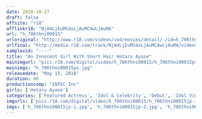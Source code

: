 ```yaml
---
date: 2018-10-27
draft: false
affsite: "r18"
afflinkr18: "NjA4LjEuMS4xLjAuMC4wLjAuMA"
url: "h_706thni00015"
urloriginal: "http://www.r18.com/videos/vod/movies/detail/-/id=h_706thni00015"
urlfinal: "http://media.r18.com/track/NjA4LjEuMS4xLjAuMC4wLjAuMA/videos/vod/movies/detail/-/id=h_706thni00015"
samplevid: "----"
title: "An Innocent Girl With Short Hair Hotaru Ayase"
mainimgurl: "pics.r18.com/digital/video/h_706thni00015/h_706thni00015ps.jpg"
mainimgs: "h_706thni00015ps.jpg"
releasedate: "May 15, 2018"
duration: 80
productioncomp: "INTEC Inc"
girls: ['Hotaru Ayase']
categories: ['Featured Actress', 'Idol & Celebrity', 'Debut', 'Idol Video', 'Hi-Def']
imgurls: ['pics.r18.com/digital/video/h_706thni00015/h_706thni00015jp-1.jpg', 'pics.r18.com/digital/video/h_706thni00015/h_706thni00015jp-2.jpg', 'pics.r18.com/digital/video/h_706thni00015/h_706thni00015jp-3.jpg', 'pics.r18.com/digital/video/h_706thni00015/h_706thni00015jp-4.jpg', 'pics.r18.com/digital/video/h_706thni00015/h_706thni00015jp-5.jpg', 'pics.r18.com/digital/video/h_706thni00015/h_706thni00015jp-6.jpg', 'pics.r18.com/digital/video/h_706thni00015/h_706thni00015jp-7.jpg', 'pics.r18.com/digital/video/h_706thni00015/h_706thni00015jp-8.jpg', 'pics.r18.com/digital/video/h_706thni00015/h_706thni00015jp-9.jpg', 'pics.r18.com/digital/video/h_706thni00015/h_706thni00015jp-10.jpg', 'pics.r18.com/digital/video/h_706thni00015/h_706thni00015jp-11.jpg', 'pics.r18.com/digital/video/h_706thni00015/h_706thni00015jp-12.jpg', 'pics.r18.com/digital/video/h_706thni00015/h_706thni00015jp-13.jpg', 'pics.r18.com/digital/video/h_706thni00015/h_706thni00015jp-14.jpg', 'pics.r18.com/digital/video/h_706thni00015/h_706thni00015jp-15.jpg', 'pics.r18.com/digital/video/h_706thni00015/h_706thni00015jp-16.jpg', 'pics.r18.com/digital/video/h_706thni00015/h_706thni00015jp-17.jpg', 'pics.r18.com/digital/video/h_706thni00015/h_706thni00015jp-18.jpg', 'pics.r18.com/digital/video/h_706thni00015/h_706thni00015jp-19.jpg', 'pics.r18.com/digital/video/h_706thni00015/h_706thni00015jp-20.jpg']
imgs: ['h_706thni00015jp-1.jpg', 'h_706thni00015jp-2.jpg', 'h_706thni00015jp-3.jpg', 'h_706thni00015jp-4.jpg', 'h_706thni00015jp-5.jpg', 'h_706thni00015jp-6.jpg', 'h_706thni00015jp-7.jpg', 'h_706thni00015jp-8.jpg', 'h_706thni00015jp-9.jpg', 'h_706thni00015jp-10.jpg', 'h_706thni00015jp-11.jpg', 'h_706thni00015jp-12.jpg', 'h_706thni00015jp-13.jpg', 'h_706thni00015jp-14.jpg', 'h_706thni00015jp-15.jpg', 'h_706thni00015jp-16.jpg', 'h_706thni00015jp-17.jpg', 'h_706thni00015jp-18.jpg', 'h_706thni00015jp-19.jpg', 'h_706thni00015jp-20.jpg']
---
```

